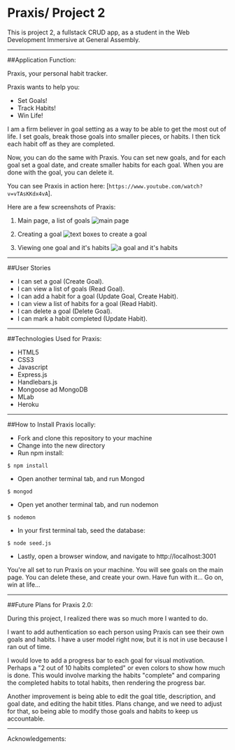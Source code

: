# Praxis/ Project 2
This is project 2, a fullstack CRUD app, as a student in the Web Development Immersive at General Assembly.  

--------------------------------------------

##Application Function:

Praxis, your personal habit tracker.

Praxis wants to help you:
* Set Goals!
* Track Habits!
* Win Life!

I am a firm believer in goal setting as a way to be able to get the most out of life. I set goals, break those goals into smaller pieces, or habits. I then tick each habit off as they are completed. 

Now, you can do the same with Praxis. You can set new goals, and for each goal set a goal date, and create smaller habits for each goal. When you are done with the goal, you can delete it.

You can see Praxis in action here: [`https://www.youtube.com/watch?v=vTAsKKdx4vA`].

Here are a few screenshots of Praxis:
1. Main page, a list of goals
![main page](https://i.imgur.com/tHXAswj.png)

2. Creating a goal
![text boxes to create a goal](https://i.imgur.com/enU6PtI.png)

3. Viewing one goal and it's habits
![a goal and it's habits](https://i.imgur.com/5ls0inQ.png)

--------------------------------------------

##User Stories

* I can set a goal (Create Goal).
* I can view a list of goals (Read Goal).
* I can add a habit for a goal (Update Goal, Create Habit).
* I can view a list of habits for a goal (Read Habit).
* I can delete a goal (Delete Goal).
* I can mark a habit completed (Update Habit).

--------------------------------------------

##Technologies Used for Praxis:

* HTML5
* CSS3
* Javascript
* Express.js
* Handlebars.js
* Mongoose ad MongoDB
* MLab
* Heroku

--------------------------------------------


##How to Install Praxis locally:

* Fork and clone this repository to your machine
* Change into the new directory
* Run npm install:

```
$ npm install

```
* Open another terminal tab, and run Mongod

```
$ mongod

```
* Open yet another terminal tab, and run nodemon
```
$ nodemon

```
* In your first terminal tab, seed the database:
```
$ node seed.js

```
* Lastly, open a browser window, and navigate to http://localhost:3001

You're all set to run Praxis on your machine. You will see goals on the main page. You can delete these, and create your own. Have fun with it... Go on, win at life...


--------------------------------------------

##Future Plans for Praxis 2.0:

During this project, I realized there was so much more I wanted to do.

 I want to add authentication so each person using Praxis can see their own goals and habits. I have a user model right now, but it is not in use because I ran out of time.

I would love to add a progress bar to each goal for visual motivation. Perhaps a "2 out of 10 habits completed" or even colors to show how much is done. This would involve marking the habits "complete" and comparing the completed habits to total habits, then rendering the progress bar.

Another improvement is being able to edit the goal title, description, and goal date, and editing the habit titles. Plans change, and we need to adjust for that, so being able to modify those goals and habits to keep us accountable.



--------------------------------------------

Acknowledgements:




